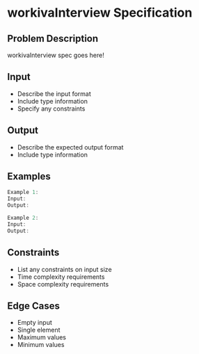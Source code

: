 # workivaInterview Specification

## Problem Description
workivaInterview spec goes here!

## Input
- Describe the input format
- Include type information
- Specify any constraints

## Output
- Describe the expected output format
- Include type information

## Examples
```typescript
Example 1:
Input:
Output:

Example 2:
Input:
Output:
```

## Constraints
- List any constraints on input size
- Time complexity requirements
- Space complexity requirements

## Edge Cases
- Empty input
- Single element
- Maximum values
- Minimum values
